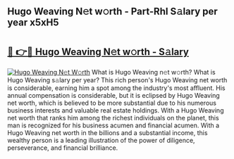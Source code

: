 ## Hugo Weaving N𝚎t w𝚘rth - Part-RhI S𝚊lary per year x5xH5

# <h2><a href="http://gc1pld.nevu.top/?p=Hugo+Weaving">🔗 👉🔴 Hugo Weaving N𝚎t w𝚘rth - S𝚊lary</a></h2>

[![Hugo Weaving N𝚎t W𝚘rth](https://i.imgur.com/Oavwk0R.jpeg)](http://gc1pld.nevu.top/?p=Hugo+Weaving)
What is Hugo Weaving n𝚎t w𝚘rth? What is Hugo Weaving s𝚊lary per year?
This rich person's Hugo Weaving net worth is considerable, earning him a spot among the industry's most affluent. His annual compensation is considerable, but it is eclipsed by Hugo Weaving net worth, which is believed to be more substantial due to his numerous business interests and valuable real estate holdings. With a Hugo Weaving net worth that ranks him among the richest individuals on the planet, this man is recognized for his business acumen and financial acumen. With a Hugo Weaving net worth in the billions and a substantial income, this wealthy person is a leading illustration of the power of diligence, perseverance, and financial brilliance.
